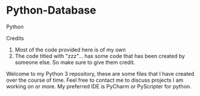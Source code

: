 # Python-Database
Python

Credits
1) Most of the code provided here is of my own
2) The code titled with "zzz"... has some code that has been created by someone else. So make sure to give them credit. 

Welcome to my Python 3 repository, these are some files that I have created over the course of time. Feel free to contact me to discuss projects I am working on or more. My preferred IDE is PyCharm or PyScripter for python.
